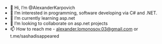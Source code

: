 - 👋 Hi, I’m @AlexanderKarpovich
- 👀 I’m interested in programming, software developing via C# and .NET.
- 🌱 I’m currently learning asp.net
- 💞️ I’m looking to collaborate on asp.net projects
- 📫 How to reach me - alexander.lomonosov.03@gmail.com or t.me/sashadisappeared

<!---
AlexanderKarpovich/AlexanderKarpovich is a ✨ special ✨ repository because its `README.md` (this file) appears on your GitHub profile.
You can click the Preview link to take a look at your changes.
--->

